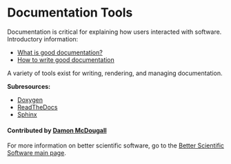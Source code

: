 # Documentation Tools

Documentation is critical for explaining how users
interacted with software.  Introductory information:

- [What is good documentation?](WhatIsGoodDocumentation.md)
- [How to write good documentation](HowToWriteGoodDocumentation.md)

A variety of tools exist for writing, rendering, and managing documentation.

**Subresources:**
- [Doxygen](DocumentationTools.Doxygen.md)
- [ReadTheDocs](DocumentationTools.ReadTheDocs.md)
- [Sphinx](DocumentationTools.Sphinx.md)

#### Contributed by [Damon McDougall](https://github.com/dmcdougall)

For more information on better scientific software, go to the
[Better Scientific Software main page](http://betterscientificsoftware.info).

<!---
Publish: yes
Categories: development
Topics: [import from subresources]
Tags: [import from subresources]
Level: 2
Prerequisites: [import from subresources]
Aggregate: base
--->
